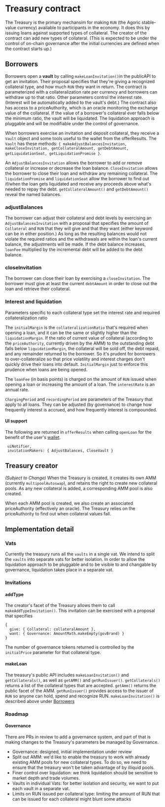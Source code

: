 # Treasury contract

The Treasury is the primary mechansim for making `RUN` (the Agoric stable-value
currency) available to participants in the economy. It does this by issuing
loans against supported types of collateral. The creator of the contract can
add new types of collateral. (This is expected to be under the control of
on-chain governance after the initial currencies are defined when the contract
starts up.)

## Borrowers

Borrowers open a **vault** by calling `makeLoanInvitation()`in the publicAPI to
get an invitation. Their proposal specifies that they're giving a recognized
collateral type, and how much `RUN` they want in return. The contract is
parameterized with a collateralization rate per currency and borrowers can
withdraw up to that ratio. Other parameters control the interest rate. (Interest
will be automatically added to the vault's debt.) The contract also has
access to a priceAuthority, which is an oracle monitoring the exchange value of
the collateral. If the value of a borrower's collateral ever falls below the
minimum ratio, the vault will be liquidated. The liquidation approach is
pluggable and will be modifiable under the control of governance.

When borrowers exercise an invitation and deposit collateral, they receive a
`Vault` object and some tools useful to the wallet from the offerResults. The
`Vault` has these methods: `{ makeAdjustBalancesInvitation, makeCloseInvitation,
getCollateralAmount, getDebtAmount, getLiquidationSeat, getLiquidationPromise
}`.

An `AdjustBalancesInvitation` allows the borrower to add or remove collateral or
increase or decrease the loan balance.  `CloseInvitation` allows the borrower
to close their loan and withdraw any remaining collateral.  The
`liquidationPromise` and `liquidationSeat` allow the borrower to find out
if/when the loan gets liquidated and receive any proceeds above what's needed to
repay the debt.  `getCollateralAmount()` and `getDebtAmount()` reveal the named
balances.

### adjustBalances

The borrower can adjust their collateral and debt levels by exercising an
`AdjustBalancesInvitation` with a proposal that specifies the amount of
`Collateral` and `RUN` that they will give and that they want (either keyword
can be in either position.) As long as the resulting balances would not violate
the required ratios and the withdrawals are within the loan's current balance,
the adjustments will be made. If the debt balance increases, `loanFee`
multiplied by the incremental debt will be added to the debt balance.

### closeInvitation

The borrower can close their loan by exercising a `closeInvitation`. The
borrower must give at least the current `debtAmount` in order to close out the
loan and retrieve their collateral.

### Interest and liquidation

Parameters specific to each collateral type set the interest rate and required
collateralization ratio

The `initialMargin` is the `collateralizationRatio` that's required when opening
a loan, and it can be the same or slightly higher than the `liquidationMargin`.
If the ratio of current value of collateral (according to the `priceAuthority`,
currently driven by the AMM) to the outstanding debt falls below
`liquidationMargin`, the collateral will be sold off, the debt repaid, and any
remainder returned to the borrower. So it's prudent for borrowers to
over-collateralize so that price volatility and interest charges don't quickly
drive their loans into default. `InitialMargin` just to enforce this prudence
when loans are being opened.

The `loanFee` (in basis points) is charged on the amount of `RUN` issued when
opening a loan or increasing the amount of a loan.  The `interestRate` is an
annual rate.

`ChargingPeriod` and `recordingPeriod` are parameters of the Treasury that apply
to all loans. They can be adjusted (by governance) to change how frequently
interest is accrued, and how frequently interest is compounded.

#### UI support

The following are returned in `offerResults` when calling `openLoan` for the
benefit of the user's [wallet](/guides/wallet/).

     uiNotifier,
     invitationMakers: { AdjustBalances, CloseVault }

## Treasury creator

*(Subject to Change)* When the Treasury is created, it creates its own AMM
(currently `multipoolAutoswap`), and retains the right to create new collateral
pools. As any new collateral is added, a corresponding AMM pool is also created.

When each AMM pool is created, we also create an associated priceAuthority
(effectively an oracle). The Treasury relies on the priceAuthority to find out
when collateral values fall.

## Implementation detail

### Vats

Currently the treasury runs all the `vaults` in a single vat. We intend to split
the `vaults` into separate vats for better isolation. In order to allow the
liquidation approach to be pluggable and to be visible to and changable by
governance, liquidation takes place in a separate vat.

### Invitations

#### addType

The creator's facet of the Treasury allows them to call
`makeAddTypeInvitation()`. This invitation can be exercised with a proposal that
specifies 

```
{
  give: { Collateral: collateralAmount },
  want: { Governance: AmountMath.makeEmpty(govBrand) }
}
```

The number of governance tokens returned is controlled by the `initialPrice`
parameter for that collateral type.

#### makeLoan

The treasury's public API includes `makeLoanInvitation()` and
`getCollaterals()`, as well as `getAMM()` and `getRunIssuer()`.
`getCollaterals()` returns a list of the collateral types that are accepted.
`getAmm()` returns the public facet of the AMM. `getRunIssuer()` provides access
to the issuer of `RUN` so anyone can hold, spend and recognize RUN.
`makeLoanInvitation()` is described above under [Borrowers](#borrowers)

### Roadmap

#### Governance

There are PRs in review to add a governance system, and part of that is making
changes to the Treasury's parameters be managed by Governance.


 * Governance: designed, initial implementation under review
* Split out AMM: we'd like to enable the treasury to work with already existing
  AMM pools for new collateral types. To do so, we need to ensure that the
  treasury won't be taken advantage of by illiquid pools.
* Finer control over liquidation: we think liquidation should be sensitive to
  market depth and trade volumes.
 * Vaults in individual Vats: for better isolation and security, we want to put
  each vault in a separate vat.
 * Limits on RUN issued per collateral type: limiting the amount of RUN that
   can be issued for each collateral might blunt some attacks
